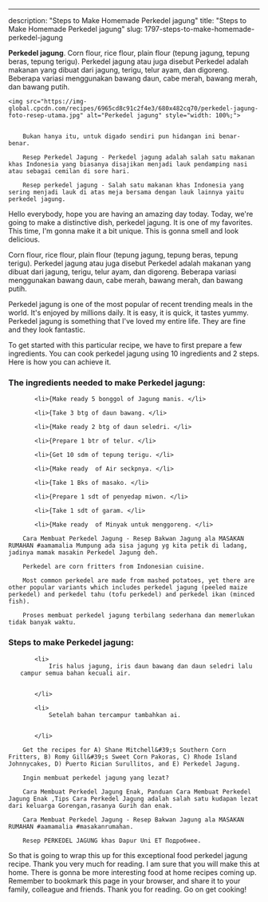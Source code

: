 ---
description: "Steps to Make Homemade Perkedel jagung"
title: "Steps to Make Homemade Perkedel jagung"
slug: 1797-steps-to-make-homemade-perkedel-jagung

<p>
	<strong>Perkedel jagung</strong>. 
	Corn flour, rice flour, plain flour (tepung jagung, tepung beras, tepung terigu). Perkedel jagung atau juga disebut Perkedel adalah makanan yang dibuat dari jagung, terigu, telur ayam, dan digoreng. Beberapa variasi menggunakan bawang daun, cabe merah, bawang merah, dan bawang putih.
</p>
<p>
	
	<img src="https://img-global.cpcdn.com/recipes/6965cd8c91c2f4e3/680x482cq70/perkedel-jagung-foto-resep-utama.jpg" alt="Perkedel jagung" style="width: 100%;">
	
	
		Bukan hanya itu, untuk digado sendiri pun hidangan ini benar-benar.
	
		Resep Perkedel Jagung - Perkedel jagung adalah salah satu makanan khas Indonesia yang biasanya disajikan menjadi lauk pendamping nasi atau sebagai cemilan di sore hari.
	
		Resep perkedel jagung - Salah satu makanan khas Indonesia yang sering menjadi lauk di atas meja bersama dengan lauk lainnya yaitu perkedel jagung.
	
</p>
<p>
	Hello everybody, hope you are having an amazing day today. Today, we're going to make a distinctive dish, perkedel jagung. It is one of my favorites. This time, I'm gonna make it a bit unique. This is gonna smell and look delicious.
</p>
	
<p>
	Corn flour, rice flour, plain flour (tepung jagung, tepung beras, tepung terigu). Perkedel jagung atau juga disebut Perkedel adalah makanan yang dibuat dari jagung, terigu, telur ayam, dan digoreng. Beberapa variasi menggunakan bawang daun, cabe merah, bawang merah, dan bawang putih.
</p>
<p>
	Perkedel jagung is one of the most popular of recent trending meals in the world. It's enjoyed by millions daily. It is easy, it is quick, it tastes yummy. Perkedel jagung is something that I've loved my entire life. They are fine and they look fantastic.
</p>

<p>
To get started with this particular recipe, we have to first prepare a few ingredients. You can cook perkedel jagung using 10 ingredients and 2 steps. Here is how you can achieve it.
</p>

<h3>The ingredients needed to make Perkedel jagung:</h3>

<ol>
	
		<li>{Make ready 5 bonggol of Jagung manis. </li>
	
		<li>{Take 3 btg of daun bawang. </li>
	
		<li>{Make ready 2 btg of daun seledri. </li>
	
		<li>{Prepare 1 btr of telur. </li>
	
		<li>{Get 10 sdm of tepung terigu. </li>
	
		<li>{Make ready  of Air seckpnya. </li>
	
		<li>{Take 1 Bks of masako. </li>
	
		<li>{Prepare 1 sdt of penyedap miwon. </li>
	
		<li>{Take 1 sdt of garam. </li>
	
		<li>{Make ready  of Minyak untuk menggoreng. </li>
	
</ol>
<p>
	
		Cara Membuat Perkedel Jagung - Resep Bakwan Jagung ala MASAKAN RUMAHAN #aamamalia Mumpung ada sisa jagung yg kita petik di ladang, jadinya mamak masakin Perkedel Jagung deh.
	
		Perkedel are corn fritters from Indonesian cuisine.
	
		Most common perkedel are made from mashed potatoes, yet there are other popular variants which includes perkedel jagung (peeled maize perkedel) and perkedel tahu (tofu perkedel) and perkedel ikan (minced fish).
	
		Proses membuat perkedel jagung terbilang sederhana dan memerlukan tidak banyak waktu.
	
</p>

<h3>Steps to make Perkedel jagung:</h3>

<ol>
	
		<li>
			Iris halus jagung, iris daun bawang dan daun seledri lalu campur semua bahan kecuali air.
			
			
		</li>
	
		<li>
			Setelah bahan tercampur tambahkan ai.
			
			
		</li>
	
</ol>

<p>
	
		Get the recipes for A) Shane Mitchell&#39;s Southern Corn Fritters, B) Romy Gill&#39;s Sweet Corn Pakoras, C) Rhode Island Johnnycakes, D) Puerto Rician Surullitos, and E) Perkedel Jagung.
	
		Ingin membuat perkedel jagung yang lezat?
	
		Cara Membuat Perkedel Jagung Enak, Panduan Cara Membuat Perkedel Jagung Enak ,Tips Cara Perkedel Jagung adalah salah satu kudapan lezat dari keluarga Gorengan,rasanya Gurih dan enak.
	
		Cara Membuat Perkedel Jagung - Resep Bakwan Jagung ala MASAKAN RUMAHAN #aamamalia #masakanrumahan.
	
		Resep PERKEDEL JAGUNG khas Dapur Uni ET Подробнее.
	
</p>

<p>
	So that is going to wrap this up for this exceptional food perkedel jagung recipe. Thank you very much for reading. I am sure that you will make this at home. There is gonna be more interesting food at home recipes coming up. Remember to bookmark this page in your browser, and share it to your family, colleague and friends. Thank you for reading. Go on get cooking!
</p>
